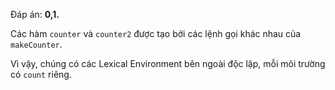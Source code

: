 Đáp án: **0,1.**

Các hàm `counter` và `counter2` được tạo bởi các lệnh gọi khác nhau của `makeCounter`.

Vì vậy, chúng có các Lexical Environment bên ngoài độc lập, mỗi môi trường có `count` riêng.

